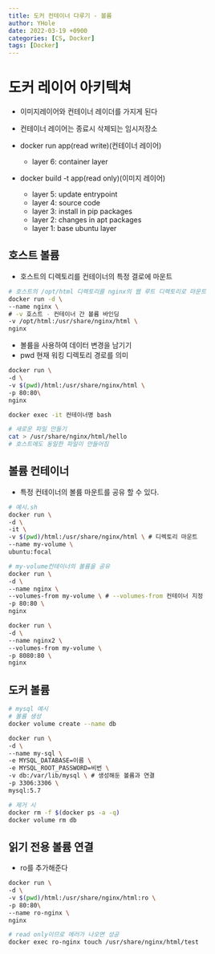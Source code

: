 ```yaml
---
title: 도커 컨테이너 다루기 - 볼륨
author: YHole
date: 2022-03-19 +0900
categories: [CS, Docker]
tags: [Docker]
---
```


# 도커 레이어 아키텍쳐

- 이미지레이어와 컨테이너 레이더를 가지게 된다
- 컨테이너 레이어는 종료시 삭제되는 임시저장소

- docker run app(read write)(컨테이너 레이어)

  - layer 6: container layer

- docker build -t app(read only)(이미지 레이어)

  - layer 5: update entrypoint
  - layer 4: source code
  - layer 3: install in pip packages
  - layer 2: changes in apt packages
  - layer 1: base ubuntu layer

## 호스트 볼륨

- 호스트의 디렉토리를 컨테이너의 특정 결로에 마운트

```bash
# 호스트의 /opt/html 디렉토리를 nginx의 웹 루트 디렉토리로 마운트
docker run -d \
--name nginx \
# -v 호스트 - 컨테이너 간 볼륨 바인딩
-v /opt/html:/usr/share/nginx/html \
nginx
```

- 볼륨을 사용하여 데이터 변경을 남기기
- pwd 현재 워킹 디렉토리 경로를 의미

```bash
docker run \
-d \
-v $(pwd)/html:/usr/share/nginx/html \
-p 80:80\
nginx

docker exec -it 컨테이너명 bash

# 새로운 파일 만들기
cat > /usr/share/nginx/html/hello
# 호스트에도 동일한 파일이 만들어짐
```

## 볼륨 컨테이너

- 특정 컨테이너의 볼륨 마운트를 공유 할 수 있다.

```bash
# 예시.sh
docker run \
-d \
-it \
-v $(pwd)/html:/usr/share/nginx/html \ # 디렉토리 마운트
--name my-volume \
ubuntu:focal

# my-volume컨테이너의 볼륨을 공유
docker run \
-d \
--name nginx \
--volumes-from my-volume \ # --volumes-from 컨테이너 지정
-p 80:80 \
nginx

docker run \
-d \
--name nginx2 \
--volumes-from my-volume \
-p 8080:80 \
nginx
```

## 도커 볼륨

```bash
# mysql 예시
# 볼륨 생성
docker volume create --name db

docker run \
-d \
--name my-sql \
-e MYSQL_DATABASE=이름 \
-e MYSQL_ROOT_PASSWORD=비번 \
-v db:/var/lib/mysql \ # 생성해둔 볼륨과 연결
-p 3306:3306 \
mysql:5.7

# 제거 시
docker rm -f $(docker ps -a -q)
docker volume rm db
```

## 읽기 전용 볼륨 연결

- ro를 추가해준다

```bash
docker run \
-d \
-v $(pwd)/html:/usr/share/nginx/html:ro \
-p 80:80\
--name ro-nginx \
nginx

# read only이므로 에러가 나오면 성공
docker exec ro-nginx touch /usr/share/nginx/html/test
```
